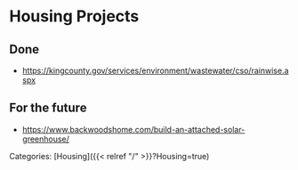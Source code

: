 # Housing Projects

## Done

 - https://kingcounty.gov/services/environment/wastewater/cso/rainwise.aspx


## For the future

 - https://www.backwoodshome.com/build-an-attached-solar-greenhouse/











Categories: [Housing]({{< relref "/" >}}?Housing=true)